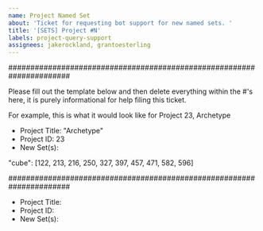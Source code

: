 ```yaml
---
name: Project Named Set
about: 'Ticket for requesting bot support for new named sets. '
title: '[SETS] Project #N'
labels: project-query-support
assignees: jakerockland, grantoesterling
---
```


######################################################################

Please fill out the template below and then delete everything within the #'s here, it is purely informational for help filing this ticket.

For example, this is what it would look like for Project 23, Archetype

- Project Title: "Archetype"
- Project ID: 23
- New Set(s): 

"cube": [122, 213, 216, 250, 327, 397, 457, 471, 582, 596]

######################################################################

- Project Title: 
- Project ID: 
- New Set(s): 
